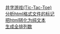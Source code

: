 [井字游戏(Tic-Tac-Toe)](https://github.com/ActiveState/code/tree/working/recipes/Python/576661_TicTacToe)  
[分析html格式文件的标记](https://github.com/ActiveState/code/tree/working/recipes/Python/576658_html)  
[把html转化为纯文本](https://github.com/ActiveState/code/tree/working/recipes/Python/576657_html)  
[生成全排列数](https://github.com/ActiveState/code/tree/working/recipes/Python/576659_)  

